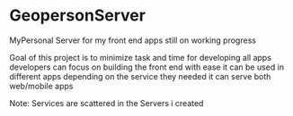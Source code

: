 # GeopersonServer
MyPersonal Server for my front end apps still on working progress

Goal of this project is to minimize task and time for developing all apps
developers can focus on building the front end with ease
it can be used in different apps depending on the service they needed
it can serve both web/mobile apps

Note:
Services are scattered in the Servers i created

